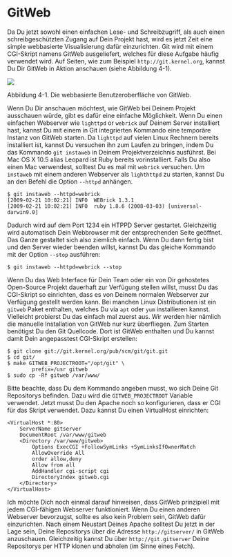 # GitWeb

<!--Now that you have basic read/write and read-only access to your project, you may want to set up a simple web-based visualizer. Git comes with a CGI script called GitWeb that is commonly used for this. You can see GitWeb in use at sites like `http://git.kernel.org` (see Figure 4-1).-->

Da Du jetzt sowohl einen einfachen Lese- und Schreibzugriff, als auch einen schreibgeschützten Zugang auf Dein Projekt hast, wird es jetzt Zeit eine simple webbasierte Visualisierung dafür einzurichten. Git wird mit einem CGI-Skript namens GitWeb ausgeliefert, welches für diese Aufgabe häufig verwendet wird. Auf Seiten, wie zum Beispiel `http://git.kernel.org`, kannst Du Dir GitWeb in Aktion anschauen (siehe Abbildung 4-1).

<!--Figure 4-1. The GitWeb web-based user interface.-->


![](http://git-scm.com/figures/18333fig0401-tn.png)

Abbildung 4-1. Die webbasierte Benutzeroberfläche von GitWeb.

<!--If you want to check out what GitWeb would look like for your project, Git comes with a command to fire up a temporary instance if you have a lightweight server on your system like `lighttpd` or `webrick`. On Linux machines, `lighttpd` is often installed, so you may be able to get it to run by typing `git instaweb` in your project directory. If you’re running a Mac, Leopard comes preinstalled with Ruby, so `webrick` may be your best bet. To start `instaweb` with a non-lighttpd handler, you can run it with the `-\-httpd` option.-->

Wenn Du Dir anschauen möchtest, wie GitWeb bei Deinem Projekt ausschauen würde, gibt es dafür eine einfache Möglichkeit. Wenn Du einen einfachen Webserver wie `lighttpd` or `webrick` auf Deinem Server installiert hast, kannst Du mit einem in Git integrierten Kommando eine temporäre Instanz von GitWeb starten. Da `lighttpd` auf vielen Linux Rechnern bereits installiert ist, kannst Du versuchen ihn zum Laufen zu bringen, indem Du das Kommando  `git instaweb` in Deinem Projektverzeichnis ausführst. Bei Mac OS X 10.5 alias Leopard ist Ruby bereits vorinstalliert. Falls Du also einen Mac verwendest, solltest Du es mal mit `webrick` versuchen. Um `instaweb` mit einem anderen Webserver als `lighthttpd` zu starten, kannst Du an den Befehl die Option `--httpd` anhängen.

	$ git instaweb --httpd=webrick
	[2009-02-21 10:02:21] INFO  WEBrick 1.3.1
	[2009-02-21 10:02:21] INFO  ruby 1.8.6 (2008-03-03) [universal-darwin9.0]

<!--That starts up an HTTPD server on port 1234 and then automatically starts a web browser that opens on that page. It’s pretty easy on your part. When you’re done and want to shut down the server, you can run the same command with the `-\-stop` option:-->

Dadurch wird auf dem Port 1234 ein HTPPD Server gestartet. Gleichzeitig wird automatisch Dein Webbrowser mit der entsprechenden Seite geöffnet. Das Ganze gestaltet sich also ziemlich einfach. Wenn Du dann fertig bist und den Server wieder beenden willst, kannst Du das gleiche Kommando mit der Option `--stop` ausführen:

	$ git instaweb --httpd=webrick --stop

<!--If you want to run the web interface on a server all the time for your team or for an open source project you’re hosting, you’ll need to set up the CGI script to be served by your normal web server. Some Linux distributions have a `gitweb` package that you may be able to install via `apt` or `yum`, so you may want to try that first. We’ll walk though installing GitWeb manually very quickly. First, you need to get the Git source code, which GitWeb comes with, and generate the custom CGI script:-->

Wenn Du das Web Interface für Dein Team oder ein von Dir gehostetes Open-Source Projekt dauerhaft zur Verfügung stellen willst, musst Du das CGI-Skript so einrichten, dass es von Deinem normalen Webserver zur Verfügung gestellt werden kann. Bei manchen Linux Distributionen ist ein `gitweb` Paket enthalten, welches Du via `apt` oder `yum` installieren kannst. Vielleicht probierst Du das einfach mal zuerst aus. Wir werden hier nämlich die manuelle Installation von GitWeb nur kurz überfliegen. Zum Starten benötigst Du den Git Quellcode. Dort ist GitWeb enthalten und Du kannst damit Dein angepasstest CGI-Skript erstellen:

	$ git clone git://git.kernel.org/pub/scm/git/git.git
	$ cd git/
	$ make GITWEB_PROJECTROOT="/opt/git" \
	        prefix=/usr gitweb
	$ sudo cp -Rf gitweb /var/www/

<!--Notice that you have to tell the command where to find your Git repositories with the `GITWEB_PROJECTROOT` variable. Now, you need to make Apache use CGI for that script, for which you can add a VirtualHost:-->

Bitte beachte, dass Du dem Kommando angeben musst, wo sich Deine Git Repositorys befinden. Dazu wird die `GITWEB_PROJECTROOT` Variable verwendet. Jetzt musst Du den Apache noch so konfigurieren, dass er CGI für das Skript verwendet. Dazu kannst Du einen VirtualHost einrichten:

	<VirtualHost *:80>
	    ServerName gitserver
	    DocumentRoot /var/www/gitweb
	    <Directory /var/www/gitweb>
	        Options ExecCGI +FollowSymLinks +SymLinksIfOwnerMatch
	        AllowOverride All
	        order allow,deny
	        Allow from all
	        AddHandler cgi-script cgi
	        DirectoryIndex gitweb.cgi
	    </Directory>
	</VirtualHost>

<!--Again, GitWeb can be served with any CGI capable web server; if you prefer to use something else, it shouldn’t be difficult to set up. At this point, you should be able to visit `http://gitserver/` to view your repositories online, and you can use `http://git.gitserver` to clone and fetch your repositories over HTTP.-->

Ich möchte Dich noch einmal darauf hinweisen, dass GitWeb prinzipiell mit jedem CGI-fähigen Webserver funktioniert. Wenn Du einen anderen Webserver bevorzugst, sollte es also kein Problem sein, GitWeb dafür einzurichten. Nach einem Neustart Deines Apache solltest Du jetzt in der Lage sein, Deine Repositorys über die Adresse `http://gitserver/` in GitWeb anzuschauen. Gleichzeitig kannst Du über `http://git.gitserver` Deine Repositorys per HTTP klonen und abholen (im Sinne eines Fetch).

<!--# Gitosis-->